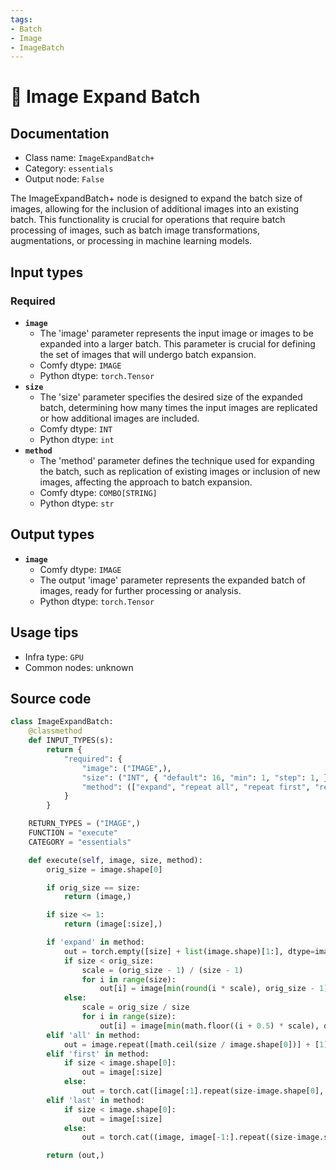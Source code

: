 ```yaml
---
tags:
- Batch
- Image
- ImageBatch
---
```


# 🔧 Image Expand Batch
## Documentation
- Class name: `ImageExpandBatch+`
- Category: `essentials`
- Output node: `False`

The ImageExpandBatch+ node is designed to expand the batch size of images, allowing for the inclusion of additional images into an existing batch. This functionality is crucial for operations that require batch processing of images, such as batch image transformations, augmentations, or processing in machine learning models.
## Input types
### Required
- **`image`**
    - The 'image' parameter represents the input image or images to be expanded into a larger batch. This parameter is crucial for defining the set of images that will undergo batch expansion.
    - Comfy dtype: `IMAGE`
    - Python dtype: `torch.Tensor`
- **`size`**
    - The 'size' parameter specifies the desired size of the expanded batch, determining how many times the input images are replicated or how additional images are included.
    - Comfy dtype: `INT`
    - Python dtype: `int`
- **`method`**
    - The 'method' parameter defines the technique used for expanding the batch, such as replication of existing images or inclusion of new images, affecting the approach to batch expansion.
    - Comfy dtype: `COMBO[STRING]`
    - Python dtype: `str`
## Output types
- **`image`**
    - Comfy dtype: `IMAGE`
    - The output 'image' parameter represents the expanded batch of images, ready for further processing or analysis.
    - Python dtype: `torch.Tensor`
## Usage tips
- Infra type: `GPU`
- Common nodes: unknown


## Source code
```python
class ImageExpandBatch:
    @classmethod
    def INPUT_TYPES(s):
        return {
            "required": {
                "image": ("IMAGE",),
                "size": ("INT", { "default": 16, "min": 1, "step": 1, }),
                "method": (["expand", "repeat all", "repeat first", "repeat last"],)
            }
        }

    RETURN_TYPES = ("IMAGE",)
    FUNCTION = "execute"
    CATEGORY = "essentials"

    def execute(self, image, size, method):
        orig_size = image.shape[0]

        if orig_size == size:
            return (image,)

        if size <= 1:
            return (image[:size],)

        if 'expand' in method:
            out = torch.empty([size] + list(image.shape)[1:], dtype=image.dtype, device=image.device)
            if size < orig_size:
                scale = (orig_size - 1) / (size - 1)
                for i in range(size):
                    out[i] = image[min(round(i * scale), orig_size - 1)]
            else:
                scale = orig_size / size
                for i in range(size):
                    out[i] = image[min(math.floor((i + 0.5) * scale), orig_size - 1)]
        elif 'all' in method:
            out = image.repeat([math.ceil(size / image.shape[0])] + [1] * (len(image.shape) - 1))[:size]
        elif 'first' in method:
            if size < image.shape[0]:
                out = image[:size]
            else:
                out = torch.cat([image[:1].repeat(size-image.shape[0], 1, 1, 1), image], dim=0)
        elif 'last' in method:
            if size < image.shape[0]:
                out = image[:size]
            else:
                out = torch.cat((image, image[-1:].repeat((size-image.shape[0], 1, 1, 1))), dim=0)

        return (out,)

```
